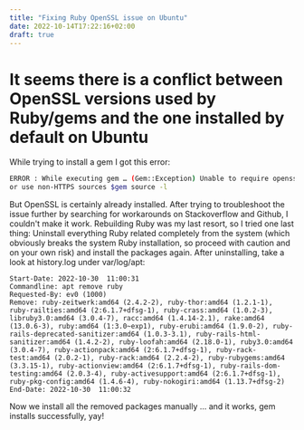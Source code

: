 ```yaml
---
title: "Fixing Ruby OpenSSL issue on Ubuntu"
date: 2022-10-14T17:22:16+02:00
draft: true
---
```


# It seems there is a conflict between OpenSSL versions used by Ruby/gems and the one installed by default on Ubuntu

While trying to install a gem I got this error:

```bash
ERROR : While executing gem … (Gem::Exception) Unable to require openssl, install OpenSSL and rebuild ruby (preferred)
or use non-HTTPS sources $gem source -l
```

But OpenSSL is certainly already installed. After trying to troubleshoot the issue further by searching for workarounds
on Stackoverflow and Github, I couldn't make it work. Rebuilding Ruby was my last resort, so I tried one last thing:
Uninstall everything Ruby related completely from the system (which obviously breaks the system Ruby installation,
so proceed with caution and on your own risk) and install the packages again. After uninstalling, take a look
at history.log under var/log/apt:
```
Start-Date: 2022-10-30  11:00:31
Commandline: apt remove ruby
Requested-By: ev0 (1000)
Remove: ruby-zeitwerk:amd64 (2.4.2-2), ruby-thor:amd64 (1.2.1-1), ruby-railties:amd64 (2:6.1.7+dfsg-1), ruby-crass:amd64 (1.0.2-3), libruby3.0:amd64 (3.0.4-7), racc:amd64 (1.4.14-2.1), rake:amd64 (13.0.6-3), ruby:amd64 (1:3.0~exp1), ruby-erubi:amd64 (1.9.0-2), ruby-rails-deprecated-sanitizer:amd64 (1.0.3-3.1), ruby-rails-html-sanitizer:amd64 (1.4.2-2), ruby-loofah:amd64 (2.18.0-1), ruby3.0:amd64 (3.0.4-7), ruby-actionpack:amd64 (2:6.1.7+dfsg-1), ruby-rack-test:amd64 (2.0.2-1), ruby-rack:amd64 (2.2.4-2), ruby-rubygems:amd64 (3.3.15-1), ruby-actionview:amd64 (2:6.1.7+dfsg-1), ruby-rails-dom-testing:amd64 (2.0.3-4), ruby-activesupport:amd64 (2:6.1.7+dfsg-1), ruby-pkg-config:amd64 (1.4.6-4), ruby-nokogiri:amd64 (1.13.7+dfsg-2)
End-Date: 2022-10-30  11:00:32
```
Now we install all the removed packages manually ... and it works, gem installs successfully, yay!
